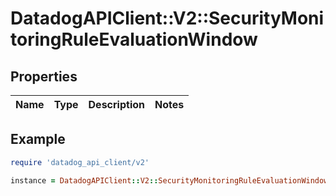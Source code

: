 # DatadogAPIClient::V2::SecurityMonitoringRuleEvaluationWindow

## Properties

| Name | Type | Description | Notes |
| ---- | ---- | ----------- | ----- |

## Example

```ruby
require 'datadog_api_client/v2'

instance = DatadogAPIClient::V2::SecurityMonitoringRuleEvaluationWindow.new()
```

